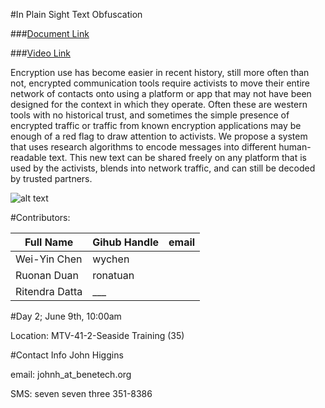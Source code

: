 #In Plain Sight Text Obfuscation

###[Document Link](https://benetech.box.com/s/lckniqo7o91ywfxs1aqjfagdosmrjk52)


###[Video Link](https://youtu.be/CE3mLU7bnFw)
 
Encryption use has become easier in recent history, still more often than not, encrypted communication tools require activists to move their entire network of contacts onto using a platform or app that may not have been designed for the context in which they operate. Often these are western tools with no historical trust, and sometimes the simple presence of encrypted traffic or traffic from known encryption applications may be enough of a red flag to draw attention to activists. We propose a system that uses research algorithms to encode messages into different human-readable text. This new text can be shared freely on any platform that is used by the activists, blends into network traffic, and can still be decoded by trusted partners.
 
![alt text](https://github.com/benetech/InPlainSight/blob/master/ips.png?raw=true "Prototype Mockup")

#Contributors:

| Full Name | Gihub Handle |email|
|-----------|--------------|-----|
|Wei-Yin Chen|wychen| |
|Ruonan Duan|ronatuan| |
|Ritendra Datta|___| |



#Day 2; June 9th, 10:00am

Location: MTV-41-2-Seaside Training (35)

#Contact Info
John Higgins

email: johnh_at_benetech.org

SMS: seven seven three 351-8386
